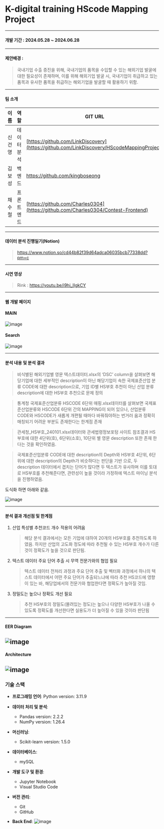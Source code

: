 # K-digital training HScode Mapping Project
---
#### 개발 기간 : **2024.05.28 ~ 2024.06.28**
 ---
#### 제안배경 :
 > 국내기업 수출 증진을 위해, 국내기업의 품목을 수입할 수 있는 해외기업 발굴에 대한 필요성이 존재하며, 이를 위해 해외기업 발굴 시, 국내기업이 취급하고 있는 품목과 유사한 품목을 취급하는 해외기업을 발굴할 때 활용하기 위함.
---
#### 팀 소개
|이름|역할|GIT URL|
|------|---|---|
|신건영|데이터 분석|[https://github.com/LinkDiscovery](https://github.com/LinkDiscovery/HScodeMappingProject)|
|김보성|백엔드|https://github.com/kingboseong|
|채수철|프론트엔드|[https://github.com/Charles0304](https://github.com/Charles0304/Contest-Frontend)|
---
#### 데이터 분석 진행일기(Notion)
> https://www.notion.so/cd44b82f39d64adca06035bcb77338dd?pm=c
--- 
#### 시연 영상
> Rink : https://youtu.be/i9hi_IIgkCY
---
#### 웹 개발 페이지 
#### MAIN
![image](https://github.com/LinkDiscovery/HScodeMappingProject/assets/154401566/d73dcaeb-05a6-434a-90c3-f25def6e5453)
#### Search
![image](https://github.com/LinkDiscovery/HScodeMappingProject/assets/154401566/47394857-518d-4a14-b6a1-c62811055c63)


---
#### 분석 내용 및 분석 결과
> 비식별된 해외기업별 영문 텍스트데이터.xlsx의 ‘DSC’ column을 살펴보면 
  해당기업에 대한 세부적인 description이 아닌 해당기업이 속한 국제표준산업
  분류 CODE에 대한 description으로, 기업 ID별 HS부호 추천이 아닌 산업 분류 
  description에 대한 HS부호 추천으로 문제 정의

> 통계청 국제표준산업분류 HSCODE 6단위 매핑.xlsx데이터를 살펴보면 
  국제표준산업분류와 HSCODE 6단위 간의 MAPPING이 되어 있으나, 
  산업분류 CODE와 HSCODE가 새롭게 개편될 때마다 바꿔줘야하는 번거러
  움과 정확히 매칭되기 어려운 부분도 존재한다는 한계점 존재

> 관세청_HS부호_240101.xlsx데이터와 관세법령정보포텅 사이트 참조결과 HS
  부호에 대한 4단위(호), 6단위(소호), 10단위 별 영문 description 또한 존재
  한다는 것을 확인하였음. 

> 국제표준산업분류 CODE에 대한 description의 Depth와
  HS부호 4단위, 6단위에 대한 description의 Depth가 비슷하다는 판단을 기반
  으로, 두 description 데이터에서 겹치는 단어가 많다면 두 텍스트가 유사하며 
  이를 토대로 HS부호를 추천해준다면, 관련성이 높을 것이라 가정하에 텍스트 
  마이닝 분석을 진행하였음.
  
  도식화 하면 아래와 같음.

![image](https://github.com/LinkDiscovery/HScodeMappingProject/assets/154401566/ff6b0df4-a68f-420e-9758-85943fd01d53)

---

#### 분석 결과 개선점 및 한계점

  1. 산업 특성별 추천코드 개수 적용의 어려움
     
     >해당 분석 결과에서는 모든 기업에 대하여 20개의 HS부호를 추천하도록 하였음. 하지만 산업의 고도화 정도에 따라 추천될 수 있는 HS부호 개수가 다른 것이 정확도가 높을 것으로 판단됨.
  
  2. 텍스트 데이터 주요 단어 추출 시 무역 전문가와의 협업 필요
     
     >텍스트 데이터 전처리 과정과 주요 단어 추출 및 벡터화 과정에서 하나의 텍스트 데이터에서 어떤 주요 단어가 추출되느냐에 따라 추천 HS코드에 영향이 있는 바, 해당업에서의 전문가와 협업한다면 정확도가 높아질 것임. 

  3. 정밀도는 높으나 정확도 개선 필요
      
     >추천 HS부호의 정밀도(몰려있는 정도)는 높으나 다양한 HS부호가 나올 수 있도록 정확도를 개선한다면 실용도가 더 높아질 수 있을 것이라 판단됨
---
#### EER Diagram
![image](https://github.com/LinkDiscovery/HScodeMappingProject/assets/154401566/e8672ee7-af22-4c7b-a045-190b08198fbe)
---

#### Architecture
![image](https://github.com/LinkDiscovery/HScodeMappingProject/assets/154401566/75ddedc0-472b-437c-a98c-962cadb03bb2)
---

### 기술 스택

- **프로그래밍 언어**: Python version: 3.11.9

- **데이터 처리 및 분석**:
  - Pandas version: 2.2.2
  - NumPy version: 1.26.4
 
- **머신러닝**:
  - Scikit-learn version: 1.5.0
    
- **데이터베이스**:
  - mySQL
 
- **개발 도구 및 환경**:
  - Jupyter Notebook
  - Visual Studio Code
    
- **버전 관리**:
  - Git
  - GitHub
    
- **Back End**:
![image](https://github.com/LinkDiscovery/HScodeMappingProject/assets/154401566/9b2c121b-c71e-465a-be75-831f77e91cb6)






  
